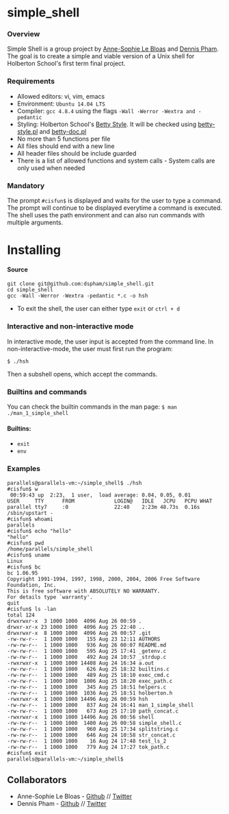 simple_shell
============

### Overview
Simple Shell is a group project by [Anne-Sophie Le Bloas](https://github.com/aslebloas) and [Dennis Pham](https://github.com/dspham/). The goal is to create a simple and viable version of a Unix shell for Holberton School's first term final project. 

### Requirements
* Allowed editors: vi, vim, emacs
* Environment: `Ubuntu 14.04 LTS`
* Compiler: `gcc 4.8.4` using the flags `-Wall -Werror -Wextra and -pedantic`
* Styling: Holberton School's [Betty Style](https://github.com/holbertonschool/Betty/wiki). It will be checked using [betty-style.pl](https://github.com/holbertonschool/Betty/blob/master/betty-style.pl) and [betty-doc.pl](https://github.com/holbertonschool/Betty/blob/master/betty-doc.pl)
* No more than 5 functions per file
* All files should end with a new line
* All header files should be include guarded
* There is a list of allowed functions and system calls - System calls are only used when needed

### Mandatory
The prompt `#cisfun$` is displayed and waits for the user to type a command. The prompt will continue to be displayed everytime a command is executed. The shell uses the path environment and can also run commands with multiple arguments.

Installing
==========
#### Source
```
git clone git@github.com:dspham/simple_shell.git
cd simple_shell
gcc -Wall -Werror -Wextra -pedantic *.c -o hsh
```

* To exit the shell, the user can either type `exit` or `ctrl + d`


### Interactive and non-interactive mode
In interactive mode, the user input is accepted from the command line.
In non-interactive-mode, the user must first run the program:

 `$ ./hsh`

Then a subshell opens, which accept the commands.

### Builtins and commands

You can check the builtin commands in the man page:
`$ man ./man_1_simple_shell`

#### Builtins:
* `exit`
* `env`

### Examples
```
parallels@parallels-vm:~/simple_shell$ ./hsh
#cisfun$ w
 00:59:43 up  2:23,  1 user,  load average: 0.04, 0.05, 0.01
USER     TTY      FROM             LOGIN@   IDLE   JCPU   PCPU WHAT
parallel tty7     :0               22:40    2:23m 48.73s  0.16s /sbin/upstart -
#cisfun$ whoami
parallels
#cisfun$ echo "hello"
"hello"
#cisfun$ pwd
/home/parallels/simple_shell
#cisfun$ uname
Linux
#cisfun$ bc
bc 1.06.95
Copyright 1991-1994, 1997, 1998, 2000, 2004, 2006 Free Software Foundation, Inc.
This is free software with ABSOLUTELY NO WARRANTY.
For details type `warranty'.
quit
#cisfun$ ls -lan
total 124
drwxrwxr-x  3 1000 1000  4096 Aug 26 00:59 .
drwxr-xr-x 23 1000 1000  4096 Aug 25 22:40 ..
drwxrwxr-x  8 1000 1000  4096 Aug 26 00:57 .git
-rw-rw-r--  1 1000 1000   155 Aug 23 12:11 AUTHORS
-rw-rw-r--  1 1000 1000   936 Aug 26 00:07 README.md
-rw-rw-r--  1 1000 1000   595 Aug 25 17:41 _getenv.c
-rw-rw-r--  1 1000 1000   492 Aug 24 10:57 _strdup.c
-rwxrwxr-x  1 1000 1000 14408 Aug 24 16:34 a.out
-rw-rw-r--  1 1000 1000   626 Aug 25 18:32 builtins.c
-rw-rw-r--  1 1000 1000   489 Aug 25 18:10 exec_cmd.c
-rw-rw-r--  1 1000 1000  1006 Aug 25 18:20 exec_path.c
-rw-rw-r--  1 1000 1000   345 Aug 25 18:51 helpers.c
-rw-rw-r--  1 1000 1000  1036 Aug 25 18:51 holberton.h
-rwxrwxr-x  1 1000 1000 14496 Aug 26 00:59 hsh
-rw-rw-r--  1 1000 1000   837 Aug 24 16:41 man_1_simple_shell
-rw-rw-r--  1 1000 1000   673 Aug 25 17:10 path_concat.c
-rwxrwxr-x  1 1000 1000 14496 Aug 26 00:56 shell
-rw-rw-r--  1 1000 1000  1400 Aug 26 00:58 simple_shell.c
-rw-rw-r--  1 1000 1000   960 Aug 25 17:34 splitstring.c
-rw-rw-r--  1 1000 1000   646 Aug 24 10:58 str_concat.c
-rw-rw-r--  1 1000 1000    16 Aug 24 17:48 test_ls_2
-rw-rw-r--  1 1000 1000   779 Aug 24 17:27 tok_path.c
#cisfun$ exit
parallels@parallels-vm:~/simple_shell$
```

Collaborators
-------------
* Anne-Sophie Le Bloas -  [Github](https://github.com/aslebloas) // [Twitter](https://twitter.com/anneso_special)
* Dennis Pham - [Github](https://github.com/dspham/) // [Twitter](https://twitter.com/grepdennis)

